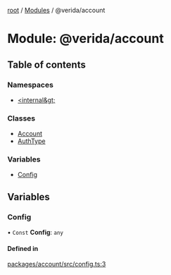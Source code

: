 [root](../README.md) / [Modules](../modules.md) / @verida/account

# Module: @verida/account

## Table of contents

### Namespaces

- [&lt;internal\&gt;](verida_account._internal_.md)

### Classes

- [Account](../classes/verida_account.Account.md)
- [AuthType](../classes/verida_account.AuthType.md)

### Variables

- [Config](verida_account.md#config)

## Variables

### Config

• `Const` **Config**: `any`

#### Defined in

[packages/account/src/config.ts:3](https://github.com/verida/verida-js/blob/5040472/packages/account/src/config.ts#L3)
